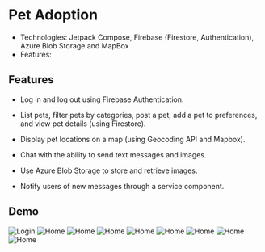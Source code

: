
# Pet Adoption
- Technologies: Jetpack Compose, Firebase (Firestore, Authentication), Azure Blob Storage and MapBox
- Features:
  

## Features
- Log in and log out using Firebase Authentication.

- List pets, filter pets by categories, post a pet, add a pet to preferences, and view pet details (using Firestore).
- Display pet locations on a map (using Geocoding API and Mapbox).
- Chat with the ability to send text messages and images.
- Use Azure Blob Storage to store and retrieve images.
- Notify users of new messages through a service component.


## Demo

![Login](https://petadopt.blob.core.windows.net/data/login.jpg)
![Home](https://petadopt.blob.core.windows.net/data/home.jpg)
![Home](https://petadopt.blob.core.windows.net/data/favorite.jpg)
![Home](https://petadopt.blob.core.windows.net/data/map.jpg)
![Home](https://petadopt.blob.core.windows.net/data/chat.jpg)
![Home](https://petadopt.blob.core.windows.net/data/message.jpg)
![Home](https://petadopt.blob.core.windows.net/data/detail.jpg)
![Home](https://petadopt.blob.core.windows.net/data/add.jpg)
![Home](https://petadopt.blob.core.windows.net/data/profile.jpg)








